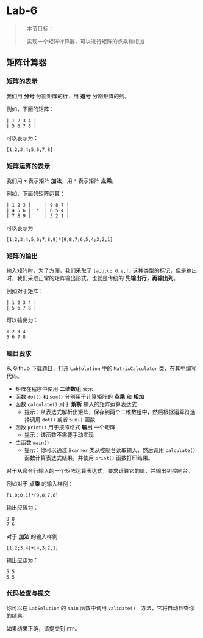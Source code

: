 # Lab-6

>　本节目标：
>
>　实现一个矩阵计算器，可以进行矩阵的点乘和相加

## 矩阵计算器

### 矩阵的表示

我们用 **分号** 分割矩阵的行，用 **逗号** 分割矩阵的列。

例如，下面的矩阵：

```
| 1 2 3 4 |
| 5 6 7 8 |
```

可以表示为：

```
[1,2,3,4;5,6,7,8]
```

### 矩阵运算的表示

我们用 `+` 表示矩阵 **加法**，用 `*` 表示矩阵 **点乘**。

例如，下面的矩阵运算：

```            
| 1 2 3 |     | 9 8 7 |
| 4 5 6 |  *  | 6 5 4 |
| 7 8 9 |     | 3 2 1 |    
```

可以表示为

```
[1,2,3;4,5,6;7,8,9]*[9,8,7;6,5,4;3,2,1]
```

### 矩阵的输出

输入矩阵时，为了方便，我们采取了 `[a,b,c; d,e,f]` 这种类型的标记，但是输出时，我们采取正常的矩阵输出形式。也就是传统的 **先输出行，再输出列**。

例如对于矩阵：

```
| 1 2 3 4 |
| 5 6 7 8 |
```

可以输出为：

```
1 2 3 4
5 6 7 8
```

### 题目要求

从 Github 下载题目，打开 `LabSolution` 中的 `MatrixCalculator` 类，在其中编写代码。

- 矩阵在程序中使用 **二维数组** 表示
- 函数 `dot()` 和 `sum()` 分别用于计算矩阵的 **点乘** 和 **相加**
- 函数 `calculate()` 用于 **解析** 输入的矩阵运算表达式
    - 提示：从表达式解析出矩阵，保存到两个二维数组中，然后根据运算符选择调用 `dot()` 或者 `sum()` 函数
- 函数 `print()` 用于按照格式 **输出** 一个矩阵
    - 提示：该函数不需要手动实现
- 主函数 `main()`
    - 提示：你可以通过 `Scanner` 类从控制台读取输入，然后调用 `calculate()` 函数计算表达式结果，并使用 `print()` 函数打印结果。
    
对于从命令行输入的一个矩阵运算表达式，要求计算它的值，并输出到控制台。

例如对于 **点乘** 的输入样例：

```
[1,0;0,1]*[9,8;7,6]
```

输出应该为：

```
9 8
7 6
```

对于 **加法** 的输入样例：

```
[1,2;3,4]+[4,3;2,1]
```

输出应该为：

```
5 5
5 5
```

### 代码检查与提交

你可以在 `LabSolution` 的 `main` 函数中调用 `validate()`　方法，它将自动检查你的结果。

如果结果正确，请提交到 `FTP`。
